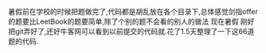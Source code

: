 暑假前在学校的时候把题做完了,代码都是胡乱放在各个目录下,总体感觉剑指offer的题要比LeetBook的题要简单,除了个别的题不会看的别人的做法
现在暑假 刚好把git弄好了,还好牛客网可以看到以前提交的代码就.花了1.5天整理了一下这66道题的代码.

